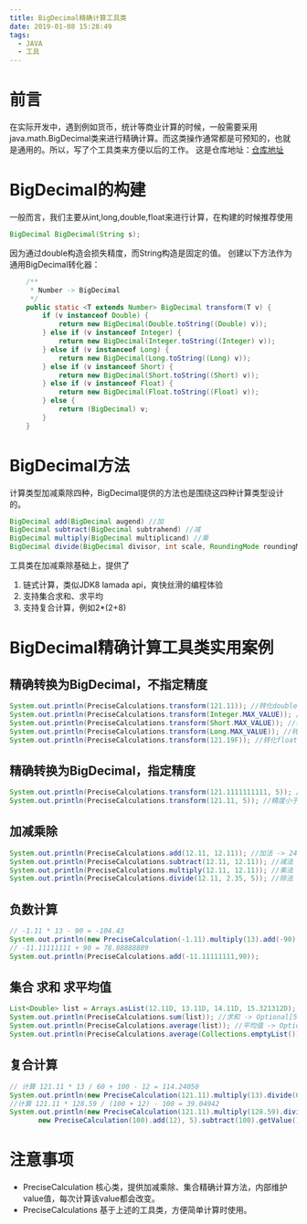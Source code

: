 ```yaml
---
title: BigDecimal精确计算工具类
date: 2019-01-08 15:28:49
tags:
  - JAVA
  - 工具
---
```


# 前言
在实际开发中，遇到例如货币，统计等商业计算的时候，一般需要采用java.math.BigDecimal类来进行精确计算。而这类操作通常都是可预知的，也就是通用的。所以，写了个工具类来方便以后的工作。
这是仓库地址：[仓库地址](https://github.com/gcdd1993/Precise-calculation)
<!-- more -->
# BigDecimal的构建
一般而言，我们主要从int,long,double,float来进行计算，在构建的时候推荐使用
```java
BigDecimal BigDecimal(String s);
```
因为通过double构造会损失精度，而String构造是固定的值。
创建以下方法作为通用BigDecimal转化器：
```java
    /**
     * Number -> BigDecimal
     */
    public static <T extends Number> BigDecimal transform(T v) {
        if (v instanceof Double) {
            return new BigDecimal(Double.toString((Double) v));
        } else if (v instanceof Integer) {
            return new BigDecimal(Integer.toString((Integer) v));
        } else if (v instanceof Long) {
            return new BigDecimal(Long.toString((Long) v));
        } else if (v instanceof Short) {
            return new BigDecimal(Short.toString((Short) v));
        } else if (v instanceof Float) {
            return new BigDecimal(Float.toString((Float) v));
        } else {
            return (BigDecimal) v;
        }
    }
```
# BigDecimal方法
计算类型加减乘除四种，BigDecimal提供的方法也是围绕这四种计算类型设计的。
```java
BigDecimal add(BigDecimal augend) //加
BigDecimal subtract(BigDecimal subtrahend) //减
BigDecimal multiply(BigDecimal multiplicand) //乘
BigDecimal divide(BigDecimal divisor, int scale, RoundingMode roundingMode) //除
```
工具类在加减乘除基础上，提供了
1. 链式计算，类似JDK8 lamada api，爽快丝滑的编程体验
2. 支持集合求和、求平均
3. 支持复合计算，例如2*(2+8)

# BigDecimal精确计算工具类实用案例
## 精确转换为BigDecimal，不指定精度
```java
System.out.println(PreciseCalculations.transform(121.11)); //转化double -> 121.11
System.out.println(PreciseCalculations.transform(Integer.MAX_VALUE)); //转化int -> 2147483647
System.out.println(PreciseCalculations.transform(Short.MAX_VALUE)); //转化Short -> 32767
System.out.println(PreciseCalculations.transform(Long.MAX_VALUE)); //转化long -> 9223372036854775807
System.out.println(PreciseCalculations.transform(121.19F)); //转化float -> 121.19
```
## 精确转换为BigDecimal，指定精度
```java
System.out.println(PreciseCalculations.transform(121.1111111111, 5)); //精度大于指定精度 -> 121.11111
System.out.println(PreciseCalculations.transform(121.11, 5)); //精度小于指定精度，补零 -> 121.11000
```
## 加减乘除
```java
System.out.println(PreciseCalculations.add(12.11, 12.11)); //加法 -> 24.22
System.out.println(PreciseCalculations.subtract(12.11, 12.11)); //减法 -> 0.00
System.out.println(PreciseCalculations.multiply(12.11, 12.11)); //乘法 -> 146.6521
System.out.println(PreciseCalculations.divide(12.11, 2.35, 5)); //除法 -> 5.15319
```
## 负数计算
```java
// -1.11 * 13 - 90 = -104.43
System.out.println(new PreciseCalculation(-1.11).multiply(13).add(-90).getValue()); 
// -11.11111111 + 90 = 78.88888889
System.out.println(PreciseCalculations.add(-11.11111111,90));
```

## 集合 求和 求平均值
```java
List<Double> list = Arrays.asList(12.11D, 13.11D, 14.11D, 15.321312D);
System.out.println(PreciseCalculations.sum(list)); //求和 -> Optional[54.651312]
System.out.println(PreciseCalculations.average(list)); //平均值 -> Optional[13.66283]
System.out.println(PreciseCalculations.average(Collections.emptyList())); //空集合 -> Optional.empty
```
## 复合计算
```java
// 计算 121.11 * 13 / 60 + 100 - 12 = 114.24050
System.out.println(new PreciseCalculation(121.11).multiply(13).divide(60, 5).add(100).subtract(12).getValue());
//计算 121.11 * 128.59 / (100 + 12) - 100 = 39.04942
System.out.println(new PreciseCalculation(121.11).multiply(128.59).divide(
       new PreciseCalculation(100).add(12), 5).subtract(100).getValue());
```
# 注意事项
* PreciseCalculation 核心类，提供加减乘除、集合精确计算方法，内部维护value值，每次计算该value都会改变。
* PreciseCalculations 基于上述的工具类，方便简单计算时使用。




